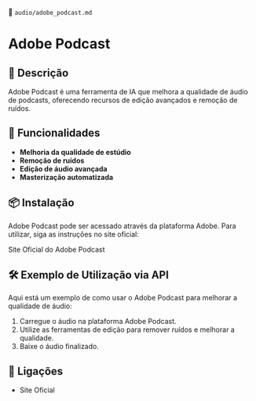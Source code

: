 📌 `audio/adobe_podcast.md`

# Adobe Podcast

## 🔹 Descrição
Adobe Podcast é uma ferramenta de IA que melhora a qualidade de áudio de podcasts, oferecendo recursos de edição avançados e remoção de ruídos.

## 🚀 Funcionalidades
- **Melhoria da qualidade de estúdio**
- **Remoção de ruídos**
- **Edição de áudio avançada**
- **Masterização automatizada**

## 📦 Instalação
Adobe Podcast pode ser acessado através da plataforma Adobe. Para utilizar, siga as instruções no site oficial:

Site Oficial do Adobe Podcast

## 🛠️ Exemplo de Utilização via API
Aqui está um exemplo de como usar o Adobe Podcast para melhorar a qualidade de áudio:

1. Carregue o áudio na plataforma Adobe Podcast.
2. Utilize as ferramentas de edição para remover ruídos e melhorar a qualidade.
3. Baixe o áudio finalizado.

## 🔗 Ligações
- Site Oficial


